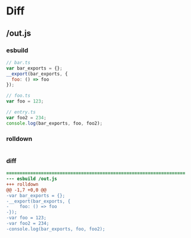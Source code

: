 # Diff
## /out.js
### esbuild
```js
// bar.ts
var bar_exports = {};
__export(bar_exports, {
  foo: () => foo
});

// foo.ts
var foo = 123;

// entry.ts
var foo2 = 234;
console.log(bar_exports, foo, foo2);
```
### rolldown
```js

```
### diff
```diff
===================================================================
--- esbuild	/out.js
+++ rolldown	
@@ -1,7 +0,0 @@
-var bar_exports = {};
-__export(bar_exports, {
-    foo: () => foo
-});
-var foo = 123;
-var foo2 = 234;
-console.log(bar_exports, foo, foo2);

```